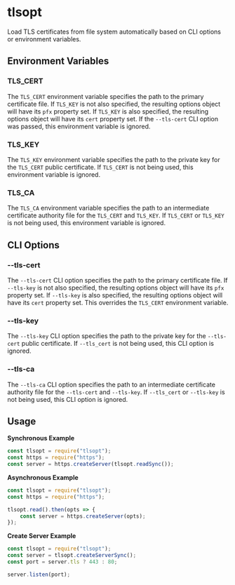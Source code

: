 tlsopt
======
Load TLS certificates from file system automatically based on CLI options or
environment variables.

Environment Variables
---------------------

### TLS_CERT
The `TLS_CERT` environment variable specifies the path to the primary
certificate file.  If `TLS_KEY` is not also specified, the resulting options
object will have its `pfx` property set.  If `TLS_KEY` is also specified, the
resulting options object will have its `cert` property set.  If the `--tls-cert`
CLI option was passed, this environment variable is ignored.

### TLS_KEY
The `TLS_KEY` environment variable specifies the path to the private key for
the `TLS_CERT` public certificate.  If `TLS_CERT` is not being used, this
environment variable is ignored.

### TLS_CA
The `TLS_CA` environment variable specifies the path to an intermediate
certificate authority file for the `TLS_CERT` and `TLS_KEY`.  If `TLS_CERT` or
`TLS_KEY` is not being used, this environment variable is ignored.

CLI Options
-----------

### --tls-cert
The `--tls-cert` CLI option specifies the path to the primary certificate file.
If `--tls-key` is not also specified, the resulting options object will have its
`pfx` property set.  If `--tls-key` is also specified, the resulting options
object will have its `cert` property set.  This overrides the `TLS_CERT`
environment variable.

### --tls-key
The `--tls-key` CLI option specifies the path to the private key for the
`--tls-cert` public certificate.  If `--tls_cert` is not being used, this CLI
option is ignored.

### --tls-ca
The `--tls-ca` CLI option specifies the path to an intermediate certificate
authority file for the `--tls-cert` and `--tls-key`.  If `--tls_cert` or
`--tls-key` is not being used, this CLI option is ignored.

Usage
-----

**Synchronous Example**

```js
const tlsopt = require("tlsopt");
const https = require("https");
const server = https.createServer(tlsopt.readSync());
```

**Asynchronous Example**

```js
const tlsopt = require("tlsopt");
const https = require("https");

tlsopt.read().then(opts => {
    const server = https.createServer(opts);
});
```

**Create Server Example**

```js
const tlsopt = require("tlsopt");
const server = tlsopt.createServerSync();
const port = server.tls ? 443 : 80;

server.listen(port);
```
